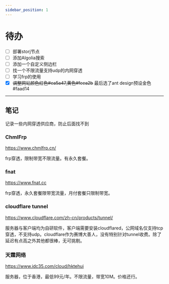 ```yaml
---
sidebar_position: 1
---
```

# 待办

- [ ] 部署storj节点
- [ ] 添加Algolia搜索
- [ ] 添加一个自定义侧边栏
- [ ] 找一个不限流量支持udp的内网穿透
- [ ] 学习frp的使用
- [x] ~~调整网站颜色红色#ea5a47,黄色#fcea2b~~ 最后选了ant design预设金色#faad14

---

## 笔记
记录一些内网穿透供应商，防止后面找不到

### ChmlFrp
https://www.chmlfrp.cn/

frp穿透，限制带宽不限流量。有永久套餐。
### fnat
https://www.fnat.cc

frp穿透，永久套餐限带宽流量，月付套餐只限制带宽。

### cloudflare tunnel
https://www.cloudflare.com/zh-cn/products/tunnel/

服务器与客户端均为自研软件，客户端需要安装cloudflared，公网域名仅支持tcp穿透，不支持udp。cloudflare作为赛博大善人，没有特别针对tunnel收费。除了延迟有点高之外其他都很棒，无可挑剔。

### 天霆网络
https://www.idc35.com/cloud/hktehui

服务器，位于香港，最低99元/年。不限流量，带宽10M。价格还行。
